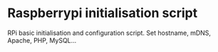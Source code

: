 # Raspberrypi initialisation script
RPi basic initialisation and configuration script. Set hostname, mDNS, Apache, PHP, MySQL...
